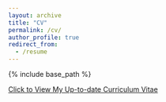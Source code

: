 ```yaml
---
layout: archive
title: "CV"
permalink: /cv/
author_profile: true
redirect_from:
  - /resume
---
```


{% include base_path %}

[Click to View My Up-to-date Curriculum Vitae](/files/tangjiajun_cv.pdf)


